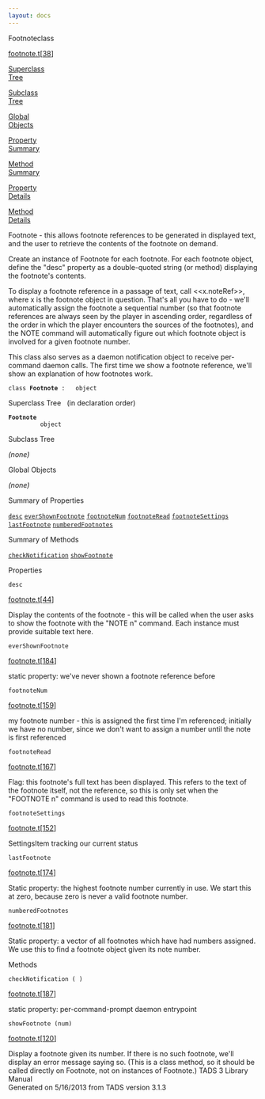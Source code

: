 ```yaml
---
layout: docs
---
```

<span class="title">Footnote</span><span class="type">class</span>

[footnote.t](../file/footnote.t.html)\[[38](../source/footnote.t.html#38)\]

[Superclass  
Tree](#_SuperClassTree_)

[Subclass  
Tree](#_SubClassTree_)

[Global  
Objects](#_ObjectSummary_)

[Property  
Summary](#_PropSummary_)

[Method  
Summary](#_MethodSummary_)

[Property  
Details](#_Properties_)

[Method  
Details](#_Methods_)



Footnote - this allows footnote references to be generated in displayed
text, and the user to retrieve the contents of the footnote on demand.

Create an instance of Footnote for each footnote. For each footnote
object, define the "desc" property as a double-quoted string (or method)
displaying the footnote's contents.

To display a footnote reference in a passage of text, call
\<\<x.noteRef\>\>, where x is the footnote object in question. That's
all you have to do - we'll automatically assign the footnote a
sequential number (so that footnote references are always seen by the
player in ascending order, regardless of the order in which the player
encounters the sources of the footnotes), and the NOTE command will
automatically figure out which footnote object is involved for a given
footnote number.

This class also serves as a daemon notification object to receive
per-command daemon calls. The first time we show a footnote reference,
we'll show an explanation of how footnotes work.

`class `**`Footnote`**` :   object`



<span id="_SuperClassTree_"></span>



<span class="hdln">Superclass Tree</span>   (in declaration order)



**`Footnote`**  
`         object`  
<span id="_SubClassTree_"></span>



<span class="hdln">Subclass Tree</span>  



*(none)* <span id="_ObjectSummary_"></span>



<span class="hdln">Global Objects</span>  



*(none)* <span id="_PropSummary_"></span>



<span class="hdln">Summary of Properties</span>  



[`desc`](#desc) [`everShownFootnote`](#everShownFootnote) [`footnoteNum`](#footnoteNum) [`footnoteRead`](#footnoteRead) [`footnoteSettings`](#footnoteSettings) [`lastFootnote`](#lastFootnote) [`numberedFootnotes`](#numberedFootnotes)

<span id="_MethodSummary_"></span>



<span class="hdln">Summary of Methods</span>  



[`checkNotification`](#checkNotification) [`showFootnote`](#showFootnote)

<span id="_Properties_"></span>



<span class="hdln">Properties</span>  



<span id="desc"></span>

`desc`

[footnote.t](../file/footnote.t.html)\[[44](../source/footnote.t.html#44)\]



Display the contents of the footnote - this will be called when the user
asks to show the footnote with the "NOTE n" command. Each instance must
provide suitable text here.



<span id="everShownFootnote"></span>

`everShownFootnote`

[footnote.t](../file/footnote.t.html)\[[184](../source/footnote.t.html#184)\]



static property: we've never shown a footnote reference before



<span id="footnoteNum"></span>

`footnoteNum`

[footnote.t](../file/footnote.t.html)\[[159](../source/footnote.t.html#159)\]



my footnote number - this is assigned the first time I'm referenced;
initially we have no number, since we don't want to assign a number
until the note is first referenced



<span id="footnoteRead"></span>

`footnoteRead`

[footnote.t](../file/footnote.t.html)\[[167](../source/footnote.t.html#167)\]



Flag: this footnote's full text has been displayed. This refers to the
text of the footnote itself, not the reference, so this is only set when
the "FOOTNOTE n" command is used to read this footnote.



<span id="footnoteSettings"></span>

`footnoteSettings`

[footnote.t](../file/footnote.t.html)\[[152](../source/footnote.t.html#152)\]



SettingsItem tracking our current status



<span id="lastFootnote"></span>

`lastFootnote`

[footnote.t](../file/footnote.t.html)\[[174](../source/footnote.t.html#174)\]



Static property: the highest footnote number currently in use. We start
this at zero, because zero is never a valid footnote number.



<span id="numberedFootnotes"></span>

`numberedFootnotes`

[footnote.t](../file/footnote.t.html)\[[181](../source/footnote.t.html#181)\]



Static property: a vector of all footnotes which have had numbers
assigned. We use this to find a footnote object given its note number.



<span id="_Methods_"></span>



<span class="hdln">Methods</span>  



<span id="checkNotification"></span>

`checkNotification ( )`

[footnote.t](../file/footnote.t.html)\[[187](../source/footnote.t.html#187)\]



static property: per-command-prompt daemon entrypoint



<span id="showFootnote"></span>

`showFootnote (num)`

[footnote.t](../file/footnote.t.html)\[[120](../source/footnote.t.html#120)\]



Display a footnote given its number. If there is no such footnote, we'll
display an error message saying so. (This is a class method, so it
should be called directly on Footnote, not on instances of Footnote.)
TADS 3 Library Manual  
Generated on 5/16/2013 from TADS version 3.1.3


